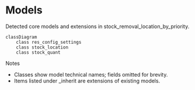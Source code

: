 # Models

Detected core models and extensions in stock_removal_location_by_priority.

```mermaid
classDiagram
    class res_config_settings
    class stock_location
    class stock_quant
```

Notes
- Classes show model technical names; fields omitted for brevity.
- Items listed under _inherit are extensions of existing models.
